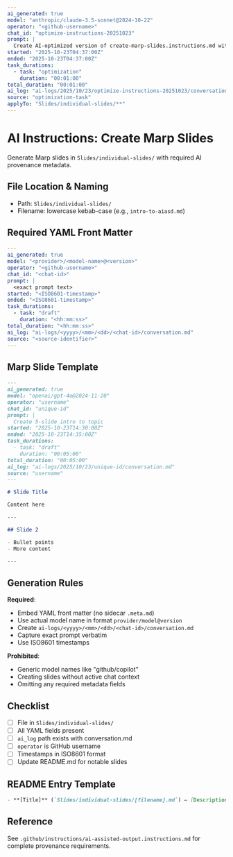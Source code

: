 ```yaml
---
ai_generated: true
model: "anthropic/claude-3.5-sonnet@2024-10-22"
operator: "<github-username>"
chat_id: "optimize-instructions-20251023"
prompt: |
  Create AI-optimized version of create-marp-slides.instructions.md with minimal tokens
started: "2025-10-23T04:37:00Z"
ended: "2025-10-23T04:37:00Z"
task_durations:
  - task: "optimization"
    duration: "00:01:00"
total_duration: "00:01:00"
ai_log: "ai-logs/2025/10/23/optimize-instructions-20251023/conversation.md"
source: "optimization-task"
applyTo: "Slides/individual-slides/**"
---
```


# AI Instructions: Create Marp Slides

Generate Marp slides in `Slides/individual-slides/` with required AI provenance metadata.

## File Location & Naming
- Path: `Slides/individual-slides/`
- Filename: lowercase kebab-case (e.g., `intro-to-aiasd.md`)

## Required YAML Front Matter

```yaml
---
ai_generated: true
model: "<provider>/<model-name>@<version>"
operator: "<github-username>"
chat_id: "<chat-id>"
prompt: |
  <exact prompt text>
started: "<ISO8601-timestamp>"
ended: "<ISO8601-timestamp>"
task_durations:
  - task: "draft"
    duration: "<hh:mm:ss>"
total_duration: "<hh:mm:ss>"
ai_log: "ai-logs/<yyyy>/<mm>/<dd>/<chat-id>/conversation.md"
source: "<source-identifier>"
---
```

## Marp Slide Template

```markdown
---
ai_generated: true
model: "openai/gpt-4o@2024-11-20"
operator: "username"
chat_id: "unique-id"
prompt: |
  Create 5-slide intro to topic
started: "2025-10-23T14:30:00Z"
ended: "2025-10-23T14:35:00Z"
task_durations:
  - task: "draft"
    duration: "00:05:00"
total_duration: "00:05:00"
ai_log: "ai-logs/2025/10/23/unique-id/conversation.md"
source: "username"
---

# Slide Title

Content here

---

## Slide 2

- Bullet points
- More content

---
```

## Generation Rules

**Required**:
- Embed YAML front matter (no sidecar `.meta.md`)
- Use actual model name in format `provider/model@version`
- Create `ai-logs/<yyyy>/<mm>/<dd>/<chat-id>/conversation.md`
- Capture exact prompt verbatim
- Use ISO8601 timestamps

**Prohibited**:
- Generic model names like "github/copilot"
- Creating slides without active chat context
- Omitting any required metadata fields

## Checklist
- [ ] File in `Slides/individual-slides/`
- [ ] All YAML fields present
- [ ] `ai_log` path exists with conversation.md
- [ ] `operator` is GitHub username
- [ ] Timestamps in ISO8601 format
- [ ] Update README.md for notable slides

## README Entry Template

```markdown
- **[Title]** (`Slides/individual-slides/[filename].md`) — [Description]. Provenance: `ai-logs/[yyyy]/[mm]/[dd]/[chat-id]/`
```

## Reference
See `.github/instructions/ai-assisted-output.instructions.md` for complete provenance requirements.
